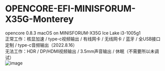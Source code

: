 # OPENCORE-EFI-MINISFORUM-X35G-Monterey
 opencore 0.8.3 macOS on MINISFORUM-X35G Ice Lake i3-1005g1  
 正常工作：核显加速 / type-c视频输出 / 有线网卡 / 无线网卡 / 蓝牙 / 全USB接口定制 / type-c音频输出（2022.8.16）  
 无法工作：HDR / DP/HDMI视频输出 / 3.5mm声音输出 / 休眠（不需要所以未调试）  
![image](https://user-images.githubusercontent.com/53371423/183611972-17c96772-bec5-4c2b-8034-a7cce79ed3c0.png)
